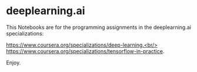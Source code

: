 # deeplearning.ai
This Notebooks are for the programming assignments in the deeplearning.ai specializations: 

https://www.coursera.org/specializations/deep-learning.<br/>
https://www.coursera.org/specializations/tensorflow-in-practice.

Enjoy.
